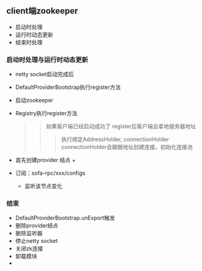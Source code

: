 ## client端zookeeper 
 * 启动时处理
 * 运行时动态更新
 * 结束时处理

### 启动时处理与运行时动态更新
 * netty socket启动完成后
 * DefaultProviderBootstrap执行register方法
 * 启动zookeeper
 * Registry执行register方法
   >>如果客户端已经启动成功了
   >>register后客户端会拿地服务器地址
   >>>执行绑定AddressHolder, connectionHolder
   >>> connectionHolder会跟据地址创建连接。初始化连接池
   
 * 首先创建provider 结点
   + 
   
 * 订阅：sofa-rpc/xxx/configs
   + 监听该节点变化
   

     
### 结束
 * DefaultProviderBootstrap.unExport触发
 * 删除provider结点
 * 删除监听器
 * 停止netty socket
 * 关闭zk连接
 * 卸载模块
 * 